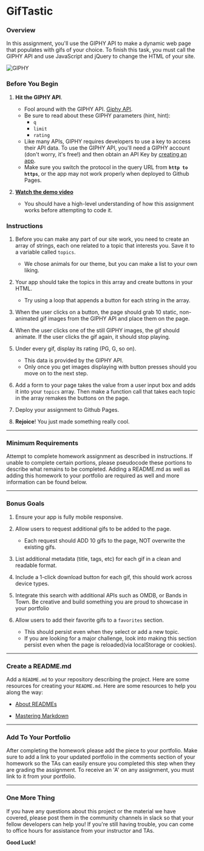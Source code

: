 # GifTastic

### Overview

In this assignment, you'll use the GIPHY API to make a dynamic web page that populates with gifs of your choice. To finish this task, you must call the GIPHY API and use JavaScript and jQuery to change the HTML of your site.

![GIPHY](Images/1-giphy.jpg)

### Before You Begin

1.  **Hit the GIPHY API**.

    * Fool around with the GIPHY API. [Giphy API](https://github.com/Giphy).
    * Be sure to read about these GIPHY parameters (hint, hint):
      * `q`
      * `limit`
      * `rating`
    * Like many APIs, GIPHY requires developers to use a key to access their API data. To use the GIPHY API, you'll need a GIPHY account (don't worry, it's free!) and then obtain an API Key by [creating an app](https://developers.giphy.com/dashboard/?create=true).
    * Make sure you switch the protocol in the query URL from **`http to https`**, or the app may not work properly when deployed to Github Pages.

2.  **[Watch the demo video](homework_demo.mov)**

    * You should have a high-level understanding of how this assignment works before attempting to code it.

### Instructions

1.  Before you can make any part of our site work, you need to create an array of strings, each one related to a topic that interests you. Save it to a variable called `topics`.

    * We chose animals for our theme, but you can make a list to your own liking.

2.  Your app should take the topics in this array and create buttons in your HTML.

    * Try using a loop that appends a button for each string in the array.

3.  When the user clicks on a button, the page should grab 10 static, non-animated gif images from the GIPHY API and place them on the page.

4.  When the user clicks one of the still GIPHY images, the gif should animate. If the user clicks the gif again, it should stop playing.

5.  Under every gif, display its rating (PG, G, so on).

    * This data is provided by the GIPHY API.
    * Only once you get images displaying with button presses should you move on to the next step.

6.  Add a form to your page takes the value from a user input box and adds it into your `topics` array. Then make a function call that takes each topic in the array remakes the buttons on the page.

7.  Deploy your assignment to Github Pages.

8.  **Rejoice**! You just made something really cool.

---

### Minimum Requirements

Attempt to complete homework assignment as described in instructions. If unable to complete certain portions, please pseudocode these portions to describe what remains to be completed. Adding a README.md as well as adding this homework to your portfolio are required as well and more information can be found below.

---

### Bonus Goals

1.  Ensure your app is fully mobile responsive.

2.  Allow users to request additional gifs to be added to the page.

    * Each request should ADD 10 gifs to the page, NOT overwrite the existing gifs.

3.  List additional metadata (title, tags, etc) for each gif in a clean and readable format.

4.  Include a 1-click download button for each gif, this should work across device types.

5.  Integrate this search with additional APIs such as OMDB, or Bands in Town. Be creative and build something you are proud to showcase in your portfolio

6.  Allow users to add their favorite gifs to a `favorites` section.
    * This should persist even when they select or add a new topic.
    * If you are looking for a major challenge, look into making this section persist even when the page is reloaded(via localStorage or cookies).

---

### Create a README.md

Add a `README.md` to your repository describing the project. Here are some resources for creating your `README.md`. Here are some resources to help you along the way:

* [About READMEs](https://help.github.com/articles/about-readmes/)

* [Mastering Markdown](https://guides.github.com/features/mastering-markdown/)

---

### Add To Your Portfolio

After completing the homework please add the piece to your portfolio. Make sure to add a link to your updated portfolio in the comments section of your homework so the TAs can easily ensure you completed this step when they are grading the assignment. To receive an 'A' on any assignment, you must link to it from your portfolio.

---

### One More Thing

If you have any questions about this project or the material we have covered, please post them in the community channels in slack so that your fellow developers can help you! If you're still having trouble, you can come to office hours for assistance from your instructor and TAs.

**Good Luck!**
